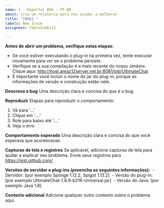 ```yaml
---
name: 3 - Reportar BUG - PT-BR
about: Crie um relatório para nos ajudar a melhorar
title: "[BUG] "
labels: New Issue
assignees: FabioZumbi12

---
```


**Antes de abrir um problema, verifique estas etapas:**
* Se você estiver executando o plug-in na primeira vez, tente executar novamente para ver se o problema persiste.
* Verifique se a sua compilação é a mais recente do nosso Jenkins. Clique aqui: <http://host.areaz12server.net.br:8081/job/UltimateChat>
* É importante você incluir o nome do jar do plug-in, porque as informações de versão e construção estão nele.

**Descreva o bug**
Uma descrição clara e concisa do que é o bug.

**Reproduzir**
Etapas para reproduzir o comportamento:
1. Vá para '...'
2. Clique em '....'
3. Role para baixo até '....'
4. Veja o erro

**Comportamento esperado**
Uma descrição clara e concisa do que você esperava que acontecesse.

**Capturas de tela e registros**
Se aplicável, adicione capturas de tela para ajudar a explicar seu problema. Envie seus registros para https://gist.github.com/

**Versões de servidor e plug-ins (preencha as seguintes informações):**
 - Servidor: [por exemplo Sponge 1.12.2, Spigot 1.13.2]
 - Versão do plug-in: [por exemplo UltimateChat-1.8.9-b216-Universal.jar]
 - Versão do Java: [por exemplo Java 1.8]

**Contexto adicional**
Adicione qualquer outro contexto sobre o problema aqui.
